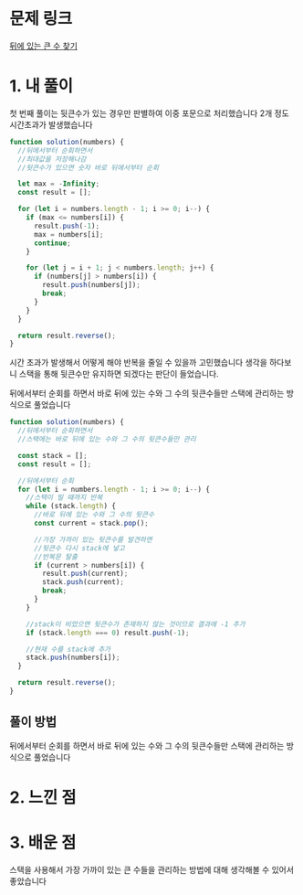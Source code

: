 # 문제 링크

[뒤에 있는 큰 수 찾기](https://school.programmers.co.kr/learn/courses/30/lessons/154539)

# 1. 내 풀이

첫 번째 풀이는 뒷큰수가 있는 경우만 판별하여
이중 포문으로 처리했습니다
2개 정도 시간초과가 발생했습니다

```js
function solution(numbers) {
  //뒤에서부터 순회하면서
  //최대값을 저장해나감
  //뒷큰수가 있으면 숫자 바로 뒤에서부터 순회

  let max = -Infinity;
  const result = [];

  for (let i = numbers.length - 1; i >= 0; i--) {
    if (max <= numbers[i]) {
      result.push(-1);
      max = numbers[i];
      continue;
    }

    for (let j = i + 1; j < numbers.length; j++) {
      if (numbers[j] > numbers[i]) {
        result.push(numbers[j]);
        break;
      }
    }
  }

  return result.reverse();
}
```

시간 초과가 발생해서 어떻게 해야 반복을 줄일 수 있을까 고민했습니다
생각을 하다보니 스택을 통해 뒷큰수만 유지하면 되겠다는 판단이 들었습니다.

뒤에서부터 순회를 하면서
바로 뒤에 있는 수와 그 수의 뒷큰수들만 스택에 관리하는 방식으로 풀었습니다

```js
function solution(numbers) {
  //뒤에서부터 순회하면서
  //스택에는 바로 뒤에 있는 수와 그 수의 뒷큰수들만 관리

  const stack = [];
  const result = [];

  //뒤에서부터 순회
  for (let i = numbers.length - 1; i >= 0; i--) {
    //스택이 빌 때까지 반복
    while (stack.length) {
      //바로 뒤에 있는 수와 그 수의 뒷큰수
      const current = stack.pop();

      //가장 가까이 있는 뒷큰수를 발견하면
      //뒷큰수 다시 stack에 넣고
      //반복문 탈출
      if (current > numbers[i]) {
        result.push(current);
        stack.push(current);
        break;
      }
    }

    //stack이 비었으면 뒷큰수가 존재하지 않는 것이므로 결과에 -1 추가
    if (stack.length === 0) result.push(-1);

    //현재 수를 stack에 추가
    stack.push(numbers[i]);
  }

  return result.reverse();
}
```

## 풀이 방법

뒤에서부터 순회를 하면서
바로 뒤에 있는 수와 그 수의 뒷큰수들만 스택에 관리하는 방식으로 풀었습니다

# 2. 느낀 점

# 3. 배운 점

스택을 사용해서 가장 가까이 있는 큰 수들을 관리하는 방법에 대해 생각해볼 수 있어서 좋았습니다
